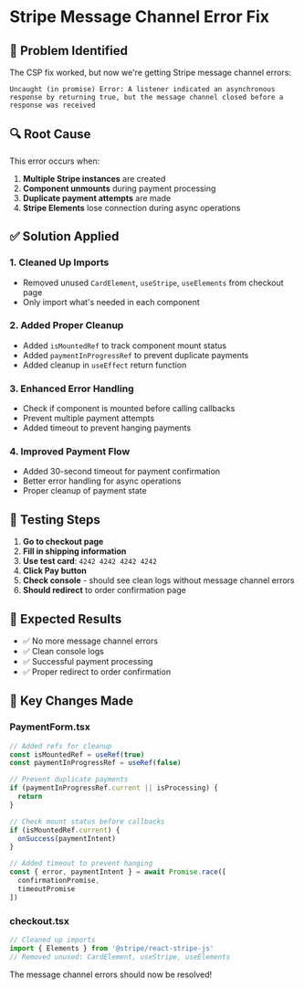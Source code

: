 # Stripe Message Channel Error Fix

## 🚨 **Problem Identified**

The CSP fix worked, but now we're getting Stripe message channel errors:

```
Uncaught (in promise) Error: A listener indicated an asynchronous response by returning true, but the message channel closed before a response was received
```

## 🔍 **Root Cause**

This error occurs when:
1. **Multiple Stripe instances** are created
2. **Component unmounts** during payment processing
3. **Duplicate payment attempts** are made
4. **Stripe Elements** lose connection during async operations

## ✅ **Solution Applied**

### **1. Cleaned Up Imports**
- Removed unused `CardElement`, `useStripe`, `useElements` from checkout page
- Only import what's needed in each component

### **2. Added Proper Cleanup**
- Added `isMountedRef` to track component mount status
- Added `paymentInProgressRef` to prevent duplicate payments
- Added cleanup in `useEffect` return function

### **3. Enhanced Error Handling**
- Check if component is mounted before calling callbacks
- Prevent multiple payment attempts
- Added timeout to prevent hanging payments

### **4. Improved Payment Flow**
- Added 30-second timeout for payment confirmation
- Better error handling for async operations
- Proper cleanup of payment state

## 🧪 **Testing Steps**

1. **Go to checkout page**
2. **Fill in shipping information**
3. **Use test card**: `4242 4242 4242 4242`
4. **Click Pay button**
5. **Check console** - should see clean logs without message channel errors
6. **Should redirect** to order confirmation page

## 🎯 **Expected Results**

- ✅ No more message channel errors
- ✅ Clean console logs
- ✅ Successful payment processing
- ✅ Proper redirect to order confirmation

## 🔧 **Key Changes Made**

### **PaymentForm.tsx**
```typescript
// Added refs for cleanup
const isMountedRef = useRef(true)
const paymentInProgressRef = useRef(false)

// Prevent duplicate payments
if (paymentInProgressRef.current || isProcessing) {
  return
}

// Check mount status before callbacks
if (isMountedRef.current) {
  onSuccess(paymentIntent)
}

// Added timeout to prevent hanging
const { error, paymentIntent } = await Promise.race([
  confirmationPromise, 
  timeoutPromise
])
```

### **checkout.tsx**
```typescript
// Cleaned up imports
import { Elements } from '@stripe/react-stripe-js'
// Removed unused: CardElement, useStripe, useElements
```

The message channel errors should now be resolved!



